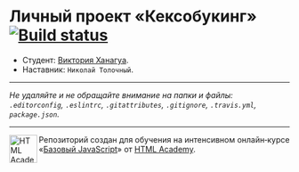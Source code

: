 # Личный проект «Кексобукинг» [![Build status][travis-image]][travis-url]

* Студент: [Виктория Ханагуа](https://up.htmlacademy.ru/javascript/9/user/5574).
* Наставник: `Николай Толочный`.

---

_Не удаляйте и не обращайте внимание на папки и файлы:_<br>
_`.editorconfig`, `.eslintrc`, `.gitattributes`, `.gitignore`, `.travis.yml`, `package.json`._

---

<a href="https://htmlacademy.ru/intensive/javascript"><img align="left" width="50" height="50" title="HTML Academy" src="https://up.htmlacademy.ru/static/img/intensive/javascript/logo-for-github.svg"></a>

Репозиторий создан для обучения на интенсивном онлайн‑курсе «[Базовый JavaScript](https://htmlacademy.ru/intensive/javascript)» от [HTML Academy](https://htmlacademy.ru).

[travis-image]: https://travis-ci.org/htmlacademy-javascript/5574-keksobooking.svg?branch=master
[travis-url]: https://travis-ci.org/htmlacademy-javascript/5574-keksobooking
